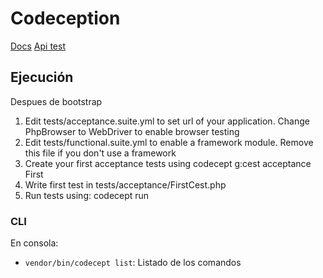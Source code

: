 # Codeception

[Docs](https://codeception.com/quickstart)
[Api test](https://codeception.com/docs/10-APITesting)

## Ejecución
Despues de bootstrap

1. Edit tests/acceptance.suite.yml to set url of your application. Change PhpBrowser to WebDriver to enable browser testing
2. Edit tests/functional.suite.yml to enable a framework module. Remove this file if you don't use a framework
3. Create your first acceptance tests using codecept g:cest acceptance First
4. Write first test in tests/acceptance/FirstCest.php
5. Run tests using: codecept run

### CLI
En consola:
  - `vendor/bin/codecept list`: Listado de los comandos